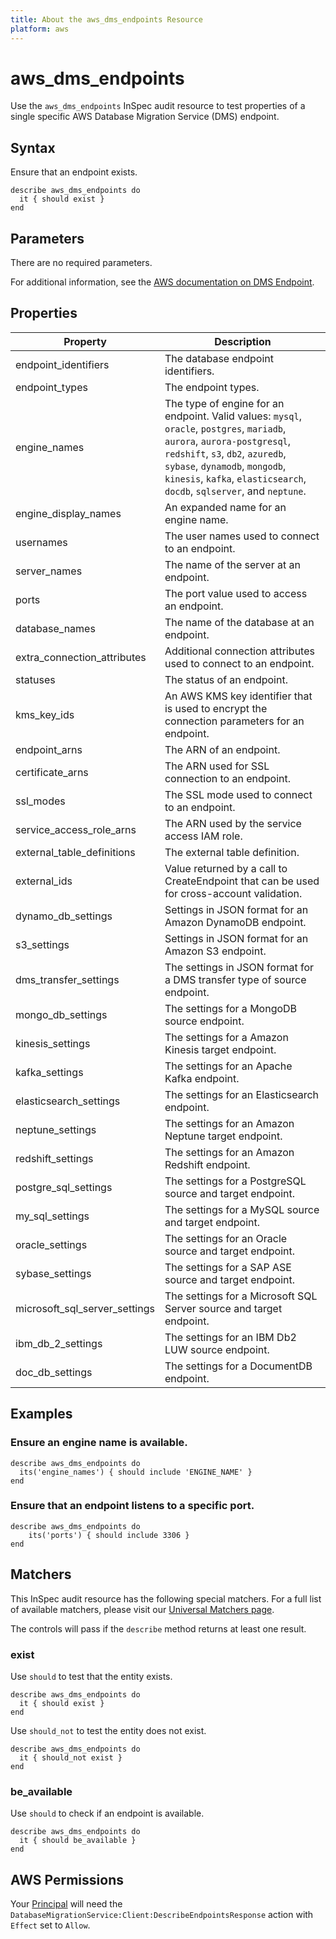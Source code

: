 ```yaml
---
title: About the aws_dms_endpoints Resource
platform: aws
---
```


# aws\_dms\_endpoints

Use the `aws_dms_endpoints` InSpec audit resource to test properties of a single specific AWS Database Migration Service (DMS) endpoint.

## Syntax

Ensure that an endpoint exists.

    describe aws_dms_endpoints do
      it { should exist }
    end

## Parameters

There are no required parameters.

For additional information, see the [AWS documentation on DMS Endpoint](https://docs.aws.amazon.com/AWSCloudFormation/latest/UserGuide/aws-resource-dms-endpoint.html).

## Properties

| Property | Description|
| --- | --- |
| endpoint_identifiers | The database endpoint identifiers. |
| endpoint_types | The endpoint types. |
| engine_names | The type of engine for an endpoint. Valid values: `mysql`, `oracle`, `postgres`, `mariadb`, `aurora`, `aurora-postgresql`, `redshift`, `s3`, `db2`, `azuredb`, `sybase`, `dynamodb`, `mongodb`, `kinesis`, `kafka`, `elasticsearch`, `docdb`, `sqlserver`, and `neptune`. |
| engine_display_names | An expanded name for an engine name. |
| usernames | The user names used to connect to an endpoint. |
| server_names | The name of the server at an endpoint. |
| ports | The port value used to access an endpoint. |
| database_names | The name of the database at an endpoint. |
| extra_connection_attributes | Additional connection attributes used to connect to an endpoint. |
| statuses | The status of an endpoint. |
| kms_key_ids | An AWS KMS key identifier that is used to encrypt the connection parameters for an endpoint. |
| endpoint_arns | The ARN of an endpoint. |
| certificate_arns | The ARN used for SSL connection to an endpoint. |
| ssl_modes | The SSL mode used to connect to an endpoint. |
| service_access_role_arns | The ARN used by the service access IAM role. |
| external_table_definitions | The external table definition. |
| external_ids | Value returned by a call to CreateEndpoint that can be used for cross-account validation. |
| dynamo_db_settings | Settings in JSON format for an Amazon DynamoDB endpoint. |
| s3_settings | Settings in JSON format for an Amazon S3 endpoint. |
| dms_transfer_settings | The settings in JSON format for a DMS transfer type of source endpoint. |
| mongo_db_settings | The settings for a MongoDB source endpoint. |
| kinesis_settings | The settings for a Amazon Kinesis target endpoint. |
| kafka_settings | The settings for an Apache Kafka endpoint. |
| elasticsearch_settings | The settings for an Elasticsearch endpoint. |
| neptune_settings | The settings for an Amazon Neptune target endpoint. |
| redshift_settings | The settings for an Amazon Redshift endpoint. |
| postgre_sql_settings | The settings for a PostgreSQL source and target endpoint.  |
| my_sql_settings | The settings for a MySQL source and target endpoint. |
| oracle_settings | The settings for an Oracle source and target endpoint. |
| sybase_settings | The settings for a SAP ASE source and target endpoint. |
| microsoft_sql_server_settings | The settings for a Microsoft SQL Server source and target endpoint. |
| ibm_db_2_settings | The settings for an IBM Db2 LUW source endpoint. |
| doc_db_settings | The settings for a DocumentDB endpoint. |

## Examples

### Ensure an engine name is available.

    describe aws_dms_endpoints do
      its('engine_names') { should include 'ENGINE_NAME' }
    end

### Ensure that an endpoint listens to a specific port.

    describe aws_dms_endpoints do
        its('ports') { should include 3306 }
    end

## Matchers

This InSpec audit resource has the following special matchers. For a full list of available matchers, please visit our [Universal Matchers page](https://www.inspec.io/docs/reference/matchers/).

The controls will pass if the `describe` method returns at least one result.

### exist

Use `should` to test that the entity exists.

    describe aws_dms_endpoints do
      it { should exist }
    end

Use `should_not` to test the entity does not exist.

    describe aws_dms_endpoints do
      it { should_not exist }
    end

### be_available

Use `should` to check if an endpoint is available.

    describe aws_dms_endpoints do
      it { should be_available }
    end

## AWS Permissions

Your [Principal](https://docs.aws.amazon.com/IAM/latest/UserGuide/intro-structure.html#intro-structure-principal) will need the `DatabaseMigrationService:Client:DescribeEndpointsResponse` action with `Effect` set to `Allow`.
